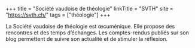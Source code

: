 +++
title = "Société vaudoise de théologie"
linkTitle = "SVTH"
site = "https://svth.ch/"
tags = ["théologie"]
+++

La Société vaudoise de théologie est œcuménique. Elle propose des rencontres et des temps d’échanges. Les comptes-rendus publiés sur son blog permettent de suivre son actualité et de stimuler la réflexion.
